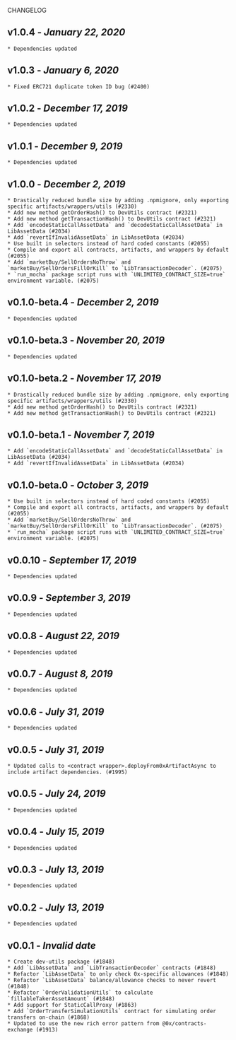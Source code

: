 <!--
changelogUtils.file is auto-generated using the monorepo-scripts package. Don't edit directly.
Edit the package's CHANGELOG.json file only.
-->

CHANGELOG

## v1.0.4 - _January 22, 2020_

    * Dependencies updated

## v1.0.3 - _January 6, 2020_

    * Fixed ERC721 duplicate token ID bug (#2400)

## v1.0.2 - _December 17, 2019_

    * Dependencies updated

## v1.0.1 - _December 9, 2019_

    * Dependencies updated

## v1.0.0 - _December 2, 2019_

    * Drastically reduced bundle size by adding .npmignore, only exporting specific artifacts/wrappers/utils (#2330)
    * Add new method getOrderHash() to DevUtils contract (#2321)
    * Add new method getTransactionHash() to DevUtils contract (#2321)
    * Add `encodeStaticCallAssetData` and `decodeStaticCallAssetData` in LibAssetData (#2034)
    * Add `revertIfInvalidAssetData` in LibAssetData (#2034)
    * Use built in selectors instead of hard coded constants (#2055)
    * Compile and export all contracts, artifacts, and wrappers by default (#2055)
    * Add `marketBuy/SellOrdersNoThrow` and `marketBuy/SellOrdersFillOrKill` to `LibTransactionDecoder`. (#2075)
    * `run_mocha` package script runs with `UNLIMITED_CONTRACT_SIZE=true` environment variable. (#2075)

## v0.1.0-beta.4 - _December 2, 2019_

    * Dependencies updated

## v0.1.0-beta.3 - _November 20, 2019_

    * Dependencies updated

## v0.1.0-beta.2 - _November 17, 2019_

    * Drastically reduced bundle size by adding .npmignore, only exporting specific artifacts/wrappers/utils (#2330)
    * Add new method getOrderHash() to DevUtils contract (#2321)
    * Add new method getTransactionHash() to DevUtils contract (#2321)

## v0.1.0-beta.1 - _November 7, 2019_

    * Add `encodeStaticCallAssetData` and `decodeStaticCallAssetData` in LibAssetData (#2034)
    * Add `revertIfInvalidAssetData` in LibAssetData (#2034)

## v0.1.0-beta.0 - _October 3, 2019_

    * Use built in selectors instead of hard coded constants (#2055)
    * Compile and export all contracts, artifacts, and wrappers by default (#2055)
    * Add `marketBuy/SellOrdersNoThrow` and `marketBuy/SellOrdersFillOrKill` to `LibTransactionDecoder`. (#2075)
    * `run_mocha` package script runs with `UNLIMITED_CONTRACT_SIZE=true` environment variable. (#2075)

## v0.0.10 - _September 17, 2019_

    * Dependencies updated

## v0.0.9 - _September 3, 2019_

    * Dependencies updated

## v0.0.8 - _August 22, 2019_

    * Dependencies updated

## v0.0.7 - _August 8, 2019_

    * Dependencies updated

## v0.0.6 - _July 31, 2019_

    * Dependencies updated

## v0.0.5 - _July 31, 2019_

    * Updated calls to <contract wrapper>.deployFrom0xArtifactAsync to include artifact dependencies. (#1995)

## v0.0.5 - _July 24, 2019_

    * Dependencies updated

## v0.0.4 - _July 15, 2019_

    * Dependencies updated

## v0.0.3 - _July 13, 2019_

    * Dependencies updated

## v0.0.2 - _July 13, 2019_

    * Dependencies updated

## v0.0.1 - _Invalid date_

    * Create dev-utils package (#1848)
    * Add `LibAssetData` and `LibTransactionDecoder` contracts (#1848)
    * Refactor `LibAssetData` to only check 0x-specific allowances (#1848)
    * Refactor `LibAssetData` balance/allowance checks to never revert (#1848)
    * Refactor `OrderValidationUtils` to calculate `fillableTakerAssetAmount` (#1848)
    * Add support for StaticCallProxy (#1863)
    * Add `OrderTransferSimulationUtils` contract for simulating order transfers on-chain (#1868)
    * Updated to use the new rich error pattern from @0x/contracts-exchange (#1913)
